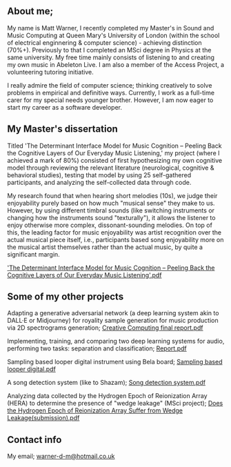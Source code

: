## About me;

My name is Matt Warner, I recently completed my Master's in Sound and Music Computing at Queen Mary's University of London (within the school of electrical enginnering & computer science) - achieving distinction (70%+). Previously to that I completed an MSci degree in Physics at the same university. My free time mainly consists of listening to and creating my own music in Abeleton Live. I am also a member of the Access Project, a volunteering tutoring initiative. 

I really admire the field of computer science; thinking creatively to solve problems in empirical and definitive ways. Currently, I work as a full-time carer for my special needs younger brother. However, I am now eager to start my career as a software developer.

## My Master's dissertation

Titled 'The Determinant Interface Model for Music Cognition – Peeling Back the Cognitive Layers of Our Everyday Music Listening,' my project (where I achieved a mark of 80%) consisted of first hypothesizing my own cognitive model through reviewing the relevant literature (neurological, cognitive & behavioral studies), testing that model by using 25 self-gathered participants, and analyzing the self-collected data through code.

My research found that when hearing short melodies (10s), we judge their enjoyability purely based on how much "musical sense" they make to us. However, by using different timbral sounds (like switching instruments or changing how the instruments sound "texturally"), it allows the listener to enjoy otherwise more complex, dissonant-sounding melodies. On top of this, the leading factor for music enjoyability was artist recognition over the actual musical piece itself, i.e., participants based song enjoyability more on the musical artist themselves rather than the actual music, by quite a significant margin.

['The Determinant Interface Model for Music Cognition – Peeling Back the Cognitive Layers of Our Everyday Music Listening'.pdf](https://github.com/warner-d-m/warner-d-m.github.io/files/13631604/The.Determinant.Interface.Model.for.Music.Cognition.Peeling.Back.the.Cognitive.Layers.of.Our.Everyday.Music.Listening.pdf)

## Some of my other projects

Adapting a generative adversarial network (a deep learning system akin to DALL·E or Midjourney) for royality sample generation for music production via 2D spectrograms generation; [Creative Computing final report.pdf](https://github.com/warner-d-m/warner-d-m.github.io/files/13631660/Creative.Computing.final.report.pdf)

Implementing, training, and comparing two deep learning systems for audio, performing two tasks: separation and classification; [Report.pdf](https://github.com/warner-d-m/warner-d-m.github.io/files/13632241/Report.pdf)

Sampling based looper digital instrument using Bela board; [Sampling based looper digital.pdf](https://github.com/warner-d-m/warner-d-m.github.io/files/13632289/Sampling.based.looper.digital.pdf)

A song detection system (like to Shazam); [Song detection system.pdf](https://github.com/warner-d-m/warner-d-m.github.io/files/13632690/Song.detection.system.pdf)

Analyzing data collected by the Hydrogen Epoch of Reionization Array (HERA) to determine the presence of "wedge leakage" (MSci project); [Does the Hydrogen Epoch of Reionization Array Suffer from Wedge Leakage(submission).pdf](https://github.com/warner-d-m/warner-d-m.github.io/files/13632749/Does.the.Hydrogen.Epoch.of.Reionization.Array.Suffer.from.Wedge.Leakage.submission.pdf)

## Contact info

My email; warner-d-m@hotmail.co.uk
